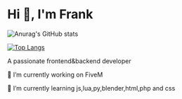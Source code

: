 # Hi 👋, I'm Frank


![Anurag's GitHub stats](https://github-readme-stats.vercel.app/api?username=FRANK-Infinity&show_icons=true&theme=radical)

[![Top Langs](https://github-readme-stats.vercel.app/api/top-langs/?username=FRANK&layout=compact)](https://github.com/anuraghazra/github-readme-stats)

A passionate frontend&backend developer 

🔭 I’m currently working on FiveM

🌱 I’m currently learning js,lua,py,blender,html,php and css
